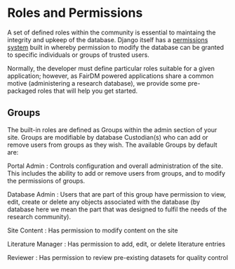 # Roles and Permissions

A set of defined roles within the community is essential to maintaing the integrity and
upkeep of the database. Django itself has a [permissions system](https://docs.djangoproject.com/en/4.1/topics/auth/default/#permissions-and-authorization) built in whereby permission to modify the database can be granted to specific individuals or groups of trusted users.

Normally, the developer must define particular roles suitable for a given application; however, as FairDM powered applications share a common motive (administering a research database), we provide some pre-packaged roles that will help you get started.

## Groups

The built-in roles are defined as Groups within the admin section of your site. Groups are modifiable by database Custodian(s) who can add or remove users from groups as they wish. The available Groups by default are:

Portal Admin
: Controls configuration and overall administration of the site. This includes the ability to add or remove users from groups, and to modify the permissions of groups. 

Database Admin
: Users that are part of this group have permission to view, edit, create or delete any objects associated with the database (by database here we mean the part that was designed to fulfil the needs of the research community).

Site Content
: Has permission to modify  content on the site

Literature Manager
: Has permission to add, edit, or delete literature entries

Reviewer
: Has permission to review pre-existing datasets for quality control

    